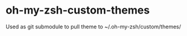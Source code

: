 oh-my-zsh-custom-themes
=======================

Used as git submodule to pull theme to ~/.oh-my-zsh/custom/themes/
